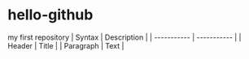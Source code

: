 # hello-github
my first repository
| Syntax | Description |
| ----------- | ----------- |
| Header | Title |
| Paragraph | Text |
